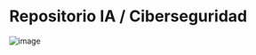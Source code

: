 # Repositorio IA / Ciberseguridad

![image](https://github.com/user-attachments/assets/3d4dde60-1d28-4142-90f5-ebc7b4c67db1)
